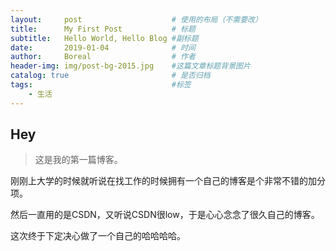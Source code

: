 ```yaml
---
layout:     post                    # 使用的布局（不需要改）
title:      My First Post           # 标题 
subtitle:   Hello World, Hello Blog #副标题
date:       2019-01-04              # 时间
author:     Boreal                  # 作者
header-img: img/post-bg-2015.jpg    #这篇文章标题背景图片
catalog: true                       # 是否归档
tags:                               #标签
    - 生活
---
```


## Hey
>这是我的第一篇博客。

刚刚上大学的时候就听说在找工作的时候拥有一个自己的博客是个非常不错的加分项。

然后一直用的是CSDN，又听说CSDN很low，于是心心念念了很久自己的博客。

这次终于下定决心做了一个自己的哈哈哈哈。
